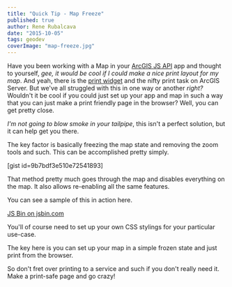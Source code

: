 ```yaml
---
title: "Quick Tip - Map Freeze"
published: true
author: Rene Rubalcava
date: "2015-10-05"
tags: geodev
coverImage: "map-freeze.jpg"
---
```


Have you been working with a Map in your [ArcGIS JS API](https://developers.arcgis.com/javascript/) app and thought to yourself, _gee, it would be cool if I could make a nice print layout for my map_. And yeah, there is the [print widget](https://developers.arcgis.com/javascript/jssamples/widget_print.html) and the nifty print task on ArcGIS Server. But we've all struggled with this in one way or another _right?_ Wouldn't it be cool if you could just set up your app and map in such a way that you can just make a print friendly page in the browser? Well, you can get pretty close.

_I'm not going to blow smoke in your tailpipe_, this isn't a perfect solution, but it can help get you there.

The key factor is basically freezing the map state and removing the zoom tools and such. This can be accomplished pretty simply.

\[gist id=9b7bdf3e510e72541893\]

That method pretty much goes through the map and disables everything on the map. It also allows re-enabling all the same features.

You can see a sample of this in action here.

[JS Bin on jsbin.com](http://jsbin.com/luwowu/2/embed?js,output)
<script src="http://static.jsbin.com/js/embed.min.js?3.35.0"></script>

You'll of course need to set up your own CSS stylings for your particular use-case.

The key here is you can set up your map in a simple frozen state and just print from the browser.

So don't fret over printing to a service and such if you don't really need it. Make a print-safe page and go crazy!
